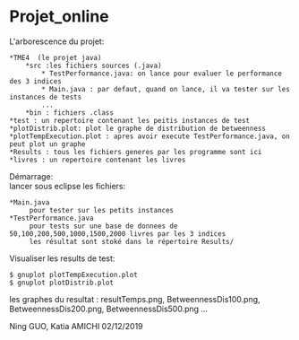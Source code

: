 # Projet_online
L'arborescence du projet:

	*TME4  (le projet java)
		*src :les fichiers sources (.java) 
			* TestPerformance.java: on lance pour evaluer le performance des 3 indices
			* Main.java : par defaut, quand on lance, il va tester sur les instances de tests
			...
		*bin : fichiers .class
	*test : un repertoire contenant les peitis instances de test
	*plotDistrib.plot: plot le graphe de distribution de betweenness
	*plotTempExecution.plot : apres avoir execute TestPerformance.java, on peut plot un graphe
	*Results : tous les fichiers generes par les programme sont ici 
	*livres : un repertoire contenant les livres


Démarrage:		
	lancer sous eclipse les fichiers:
	
	*Main.java 
		 pour tester sur les petits instances
	*TestPerformance.java 
		 pour tests sur une base de donnees de 50,100,200,500,1000,1500,2000 livres par les 3 indices
		 les résultat sont stoké dans le répertoire Results/

		
Visualiser les results de test:

	$ gnuplot plotTempExecution.plot 
	$ gnuplot plotDistrib.plot

les graphes du resultat : resultTemps.png,
			  BetweennessDis100.png,
			  BetweennessDis200.png,
			  BetweennessDis500.png
			  ...
		
Ning GUO, Katia AMICHI
02/12/2019
